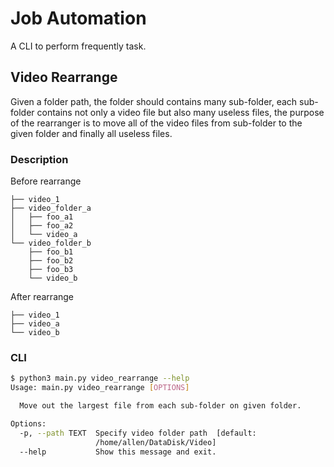 # Job Automation

A CLI to perform frequently task.

## Video Rearrange

Given a folder path, the folder should contains many sub-folder,
each sub-folder contains not only a video file but also many useless files,
the purpose of the rearranger is to move all of the video files from sub-folder
to the given folder and finally all useless files.

### Description

Before rearrange
```
├── video_1
├── video_folder_a
│   ├── foo_a1
│   ├── foo_a2
│   └── video_a
└── video_folder_b
    ├── foo_b1
    ├── foo_b2
    ├── foo_b3
    └── video_b
```

After rearrange

```
├── video_1
├── video_a
└── video_b
```

### CLI

```bash
$ python3 main.py video_rearrange --help
Usage: main.py video_rearrange [OPTIONS]

  Move out the largest file from each sub-folder on given folder.

Options:
  -p, --path TEXT  Specify video folder path  [default:
                   /home/allen/DataDisk/Video]
  --help           Show this message and exit.

```